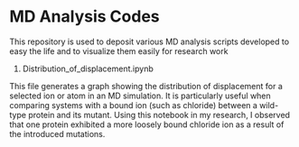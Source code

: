# MD Analysis Codes
This repository is used to deposit various MD analysis scripts developed to easy the life and to visualize them easily for research work

1. Distribution_of_displacement.ipynb

This file generates a graph showing the distribution of displacement for a selected ion or atom in an MD simulation. It is particularly useful when comparing systems with a bound ion (such as chloride) between a wild-type protein and its mutant. Using this notebook in my research, I observed that one protein exhibited a more loosely bound chloride ion as a result of the introduced mutations.



